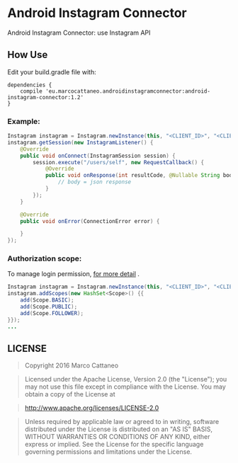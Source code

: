 # Android Instagram Connector
Android Instagram Connector: use Instagram API

## How Use
Edit your build.gradle file with:

```
dependencies {
    compile 'eu.marcocattaneo.androidinstagramconnector:android-instagram-connector:1.2'
}
```

### Example:

```java
Instagram instagram = Instagram.newInstance(this, "<CLIENT_ID>", "<CLIENT_SECRET>", "http://callback");
instagram.getSession(new InstagramListener() {
    @Override
    public void onConnect(InstagramSession session) {
        session.execute("/users/self", new RequestCallback() {
            @Override
            public void onResponse(int resultCode, @Nullable String body) {
                // body = json response
            }
        });
    }

    @Override
    public void onError(ConnectionError error) {

    }
});
```
### Authorization scope:
To manage login permission, [for more detail](https://www.instagram.com/developer/authorization/) .
```java
Instagram instagram = Instagram.newInstance(this, "<CLIENT_ID>", "<CLIENT_SECRET>", "http://callback");
instagram.addScopes(new HashSet<Scope>() {{
    add(Scope.BASIC);
    add(Scope.PUBLIC);
    add(Scope.FOLLOWER);
}});
...
```
## LICENSE

> Copyright 2016 Marco Cattaneo

> Licensed under the Apache License, Version 2.0 (the "License");
> you may not use this file except in compliance with the License.
> You may obtain a copy of the License at

>    http://www.apache.org/licenses/LICENSE-2.0

> Unless required by applicable law or agreed to in writing, software
> distributed under the License is distributed on an "AS IS" BASIS,
> WITHOUT WARRANTIES OR CONDITIONS OF ANY KIND, either express or implied.
> See the License for the specific language governing permissions and
> limitations under the License.
